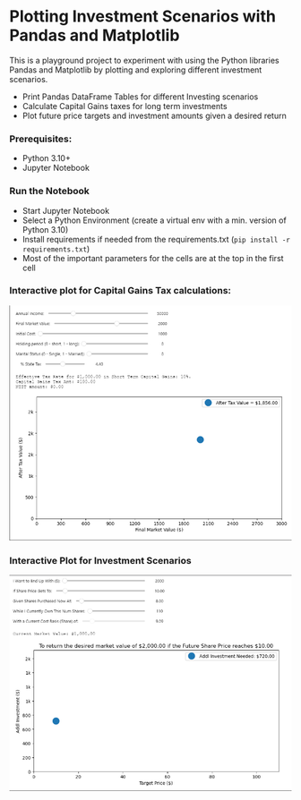 # Plotting Investment Scenarios with Pandas and Matplotlib

This is a playground project to experiment with using the Python libraries Pandas and Matplotlib by plotting and exploring different investment scenarios.

- Print Pandas DataFrame Tables for different Investing scenarios
- Calculate Capital Gains taxes for long term investments
- Plot future price targets and investment amounts given a desired return

### Prerequisites:

- Python 3.10+
- Jupyter Notebook

### Run the Notebook

- Start Jupyter Notebook
- Select a Python Environment (create a virtual env with a min. version of Python 3.10)
- Install requirements if needed from the requirements.txt (`pip install -r requirements.txt`)
- Most of the important parameters for the cells are at the top in the first cell

### Interactive plot for Capital Gains Tax calculations:

![Alt text](screenshots/capgainsinteractiveplot.PNG)

### Interactive Plot for Investment Scenarios

![Alt text](screenshots/interactivescenarioplot.PNG)
